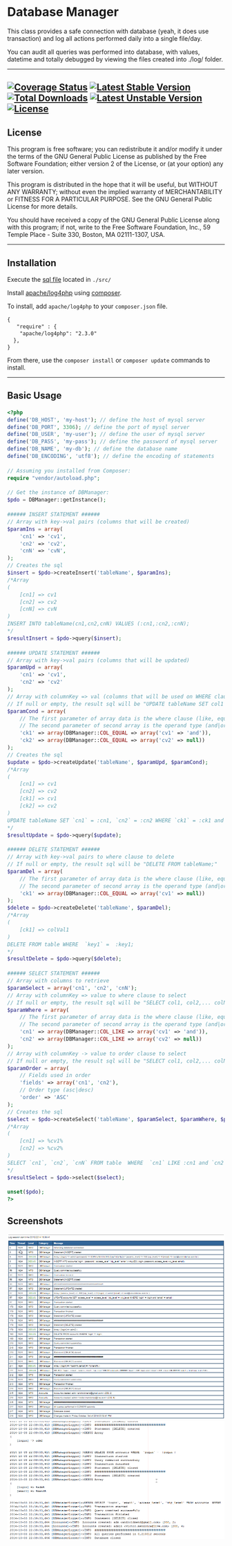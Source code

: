 Database Manager
================

<p>This class provides a safe connection with database (yeah, it does use transaction) and log all actions performed daily into a single file/day.</p>
<p>You can audit all queries was performed into database, with values, datetime and totally debugged by viewing the files created into ./log/ folder.</p>

---
[![Coverage Status](https://coveralls.io/repos/mend3/dbmanager-logger/badge.png)](https://coveralls.io/r/mend3/dbmanager-logger)
[![Latest Stable Version](https://poser.pugx.org/connection/dbmanager/v/stable.svg)](https://packagist.org/packages/connection/dbmanager)
[![Total Downloads](https://poser.pugx.org/connection/dbmanager/downloads.svg)](https://packagist.org/packages/connection/dbmanager)
[![Latest Unstable Version](https://poser.pugx.org/connection/dbmanager/v/unstable.svg)](https://packagist.org/packages/connection/dbmanager)
[![License](https://poser.pugx.org/connection/dbmanager/license.svg)](https://packagist.org/packages/connection/dbmanager)
---
## License

<p>This program is free software; you can redistribute it and/or
modify it under the terms of the GNU General Public License
as published by the Free Software Foundation; either version 2
of the License, or (at your option) any later version.</p>

<p>This program is distributed in the hope that it will be useful,
but WITHOUT ANY WARRANTY; without even the implied warranty of
MERCHANTABILITY or FITNESS FOR A PARTICULAR PURPOSE.  See the
GNU General Public License for more details.</p>

<p>You should have received a copy of the GNU General Public License
along with this program; if not, write to the Free Software
Foundation, Inc., 59 Temple Place - Suite 330, Boston, MA  02111-1307, USA.</p>

---

## Installation

Execute the [sql file](src/accounts.sql "Example test table") located in ```./src/```

Install [apache/log4php] using [composer].

To install, add ```apache/log4php``` to your ```composer.json``` file.

```
{
   "require" : {
    "apache/log4php": "2.3.0"
  },
}
```

From there, use the ```composer install``` or ```composer update``` commands to install.


---

## Basic Usage

```php
<?php
define('DB_HOST', 'my-host'); // define the host of mysql server
define('DB_PORT', 3306); // define the port of mysql server
define('DB_USER', 'my-user'); // define the user of mysql server
define('DB_PASS', 'my-pass'); // define the password of mysql server
define('DB_NAME', 'my-db'); // define the database name
define('DB_ENCODING', 'utf8'); // define the encoding of statements

// Assuming you installed from Composer:
require "vendor/autoload.php";

// Get the instance of DBManager:
$pdo = DBManager::getInstance();

###### INSERT STATEMENT ######
// Array with key->val pairs (columns that will be created)
$paramIns = array(
    'cn1' => 'cv1',
    'cn2' => 'cv2',
    'cnN' => 'cvN',
);
// Creates the sql
$insert = $pdo->createInsert('tableName', $paramIns);
/*Array
(
    [cn1] => cv1
    [cn2] => cv2
    [cnN] => cvN
)
INSERT INTO tableName(cn1,cn2,cnN) VALUES (:cn1,:cn2,:cnN);
*/
$resultInsert = $pdo->query($insert);

###### UPDATE STATEMENT ######
// Array with key->val pairs (columns that will be updated)
$paramUpd = array(
    'cn1' => 'cv1',
    'cn2' => 'cv2'
);
// Array with columnKey => val (columns that will be used on WHERE clause)
// If null or empty, the result sql will be "UPDATE tableName SET col1 = :val1, col2 = :va2, ... colN = :valN ;"
$paramCond = array(
	// The first parameter of array data is the where clause (like, equal, less, etc... [see the main class constants]])
	// The second parameter of second array is the operand type (and|or) to concat with next column. Use null if the last param
    'ck1' => array(DBManager::COL_EQUAL => array('cv1' => 'and')),
    'ck2' => array(DBManager::COL_EQUAL => array('cv2' => null))
);
// Creates the sql
$update = $pdo->createUpdate('tableName', $paramUpd, $paramCond);
/*Array
(
    [cn1] => cv1
    [cn2] => cv2
    [ck1] => cv1
    [ck2] => cv2
)
UPDATE tableName SET `cn1` = :cn1, `cn2` = :cn2 WHERE `ck1` = :ck1 and `ck2` =  :ck2 ;
*/
$resultUpdate = $pdo->query($update);

###### DELETE STATEMENT ######
// Array with key->val pairs to where clause to delete
// If null or empty, the result sql will be "DELETE FROM tableName;"
$paramDel = array(
	// The first parameter of array data is the where clause (like, equal, less, etc... [see the main class constants]])
	// The second parameter of second array is the operand type (and|or) to concat with next column. Use null if the last param
	'ck1' => array(DBManager::COL_EQUAL => array('cv1' => null))
);
$delete = $pdo->createDelete('tableName', $paramDel);
/*Array
(
    [ck1] => colVal1
)
DELETE FROM table WHERE  `key1` =  :key1;
*/
$resultDelete = $pdo->query($delete);

###### SELECT STATEMENT ######
// Array with columns to retrieve
$paramSelect = array('cn1', 'cn2', 'cnN');
// Array with columnKey => value to where clause to select
// If null or empty, the result sql will be "SELECT col1, col2,... colN FROM tableName ORDER BY col1,col2,...colN;"
$paramWhere = array(
	// The first parameter of array data is the where clause (like, equal, less, etc... [see the main class constants]])
	// The second parameter of second array is the operand type (and|or) to concat with next column. Use null if the last param
    'cn1' => array(DBManager::COL_LIKE => array('cv1' => 'and')),
    'cn2' => array(DBManager::COL_LIKE => array('cv2' => null))
);
// Array with columnKey -> value to order clause to select
// If null or empty, the result sql will be "SELECT col1, col2,... colN FROM tableName;"
$paramOrder = array(
	// Fields used in order
    'fields' => array('cn1', 'cn2'),
	// Order type (asc|desc)
    'order' => 'ASC'
);
// Creates the sql
$select = $pdo->createSelect('tableName', $paramSelect, $paramWhere, $paramOrder);
/*Array
(
    [cn1] => %cv1%
    [cn2] => %cv2%
)
SELECT `cn1`, `cn2`, `cnN` FROM table  WHERE  `cn1` LIKE :cn1 and `cn2` LIKE :cn2 ORDER BY cn1,cn2 ASC;
*/  
$resultSelect = $pdo->select($select);  
  
unset($pdo);  
?>  
```  

## Screenshots  

![Logger HTML view](views/screenshot.png "The script result on the web")  
![Logger FILE view](views/screenshot2.png "The script result on the file")

[apache/log4php]:http://logging.apache.org/log4php/download.html
[composer]:http://getcomposer.org/